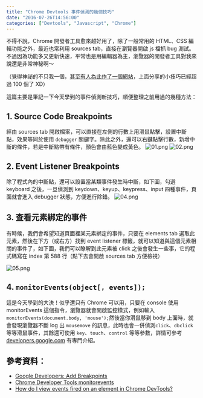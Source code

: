 ```yaml
---
title: "Chrome Devtools 事件偵測的幾個技巧"
date: "2016-07-26T14:56:00"
categories: ["Devtools", "Javascript", "Chrome"]
---
```

不得不說，Chrome 開發者工具愈來越好用了，除了一般常用的 HTML、CSS 編輯功能之外，最近也常利用 sources tab，直接在瀏覽器開啟 js 檔抓 bug 測試。不過因為功能多又更新快速，平常也是用編輯器為主，瀏覽器的開發者工具對我來說還是非常神秘啊～

（覺得神祕的不只我一個，[甚至有人為此作了一個網站](https://umaar.com/dev-tips/)，上面分享的小技巧已經超過 100 個了 XD）

這篇主要是筆記一下今天學到的事件偵測新技巧，順便整理之前用過的幾種方法：

## 1. Source Code Breakpoints
經由 sources tab 開啟檔案，可以直接在左側的行數上用滑鼠點擊，設置中斷點，效果等同於使用 `debugger` 關鍵字。除此之外，還可以右鍵點擊行數，新增中斷的條件，若是中斷點帶有條件，顏色會由藍色變成黃色。
![01.png](http://user-image.logdown.io/user/14750/blog/13947/post/774974/y6LepBaIQqyIO01Ju83i_01.png)
![02.png](http://user-image.logdown.io/user/14750/blog/13947/post/774974/xq0fChHDT6iVUwSfOZgB_02.png)

## 2. Event Listener Breakpoints
除了程式內的中斷點，還可以設置當某類事件發生時中斷，如下圖，勾選 keyboard 之後，一旦偵測到 keydown、keyup、keypress、input 四種事件，頁面就會進入 debugger 狀態，方便進行除錯。
![04.png](http://user-image.logdown.io/user/14750/blog/13947/post/774974/nP0vFQCMT2qUJZTyI2YZ_04.png)

## 3. 查看元素綁定的事件
有時候，我們會希望知道頁面裡某元素綁定的事件，只要在 elements tab 選取此元素，然後在下方（或右方）找到 event listener 標籤，就可以知道與這個元素相關的事件了，如下圖，我們可以瞭解到此元素被 click 之後會發生一些事，它的程式碼寫在 index 第 588 行（點下去會開啟 sources tab 方便檢視）

![05.png](http://user-image.logdown.io/user/14750/blog/13947/post/774974/DmoYmw3WRDuXEDjzYzZR_05.png)

## 4. `monitorEvents(object[, events]);`
這是今天學到的大決！似乎還只有 Chrome 可以用，只要在 console 使用 monitorEvents 這個指令，瀏覽器就會開啟監控模式，例如輸入`monitorEvents(document.body, 'mouse');`然後當你滑鼠移到 body 上面時，就會發現瀏覽器不斷 log 出 `mousemove` 的訊息，此時也會一併偵測`click`、`dbclick`等等滑鼠事件，其餘還可使用 `key`、`touch`、`control` 等等參數，詳情可參考 [developers.google.com](https://developers.google.com/web/tools/chrome-devtools/debug/command-line/command-line-reference?utm_source=dcc&utm_medium=redirect&utm_campaign=2016q3#monitoreventsobject-events) 有專門介紹。


## 參考資料：
- [Google Developers: Add Breakpoints](https://developers.google.com/web/tools/chrome-devtools/debug/breakpoints/add-breakpoints)
- [Chrome Developer Tools monitorevents](http://www.briangrinstead.com/blog/chrome-developer-tools-monitorevents)
- [How do I view events fired on an element in Chrome DevTools?](http://stackoverflow.com/questions/10213703/how-do-i-view-events-fired-on-an-element-in-chrome-web-developer)
